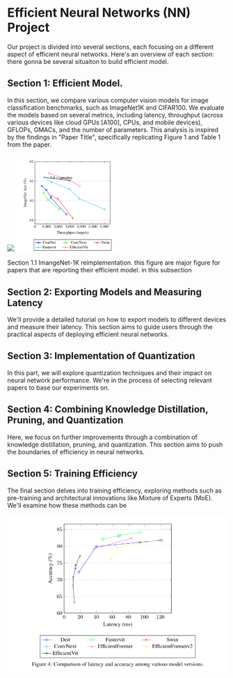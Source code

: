 # Efficient Neural Networks (NN) Project

Our project is divided into several sections, each focusing on a different aspect of efficient neural networks. Here's an overview of each section:
there gonna be several situaiton to build efficient model. 

## Section 1: Efficient Model.
In this section, we compare various computer vision models for image classification benchmarks, such as ImageNet1K and CIFAR100. We evaluate the models based on several metrics, including latency, throughput (across various devices like cloud GPUs [A100], CPUs, and mobile devices), GFLOPs, GMACs, and the number of parameters. This analysis is inspired by the findings in "Paper Title", specifically replicating Figure 1 and Table 1 from the paper. 

<p float="left">
  <img src="/images/efficientvit_figure1.png" width="24%" />
  <img src="/images/efficient_vit_fig1_rei.png" width="48%" /> 
</p>


Section 1.1 ImangeNet-1K reimplementation. this figure are major figure for papers that are reporting their efficient model. in this subsection


## Section 2: Exporting Models and Measuring Latency
We'll provide a detailed tutorial on how to export models to different devices and measure their latency. This section aims to guide users through the practical aspects of deploying efficient neural networks.

## Section 3: Implementation of Quantization
In this part, we will explore quantization techniques and their impact on neural network performance. We're in the process of selecting relevant papers to base our experiments on.

## Section 4: Combining Knowledge Distillation, Pruning, and Quantization
Here, we focus on further improvements through a combination of knowledge distillation, pruning, and quantization. This section aims to push the boundaries of efficiency in neural networks.

## Section 5: Training Efficiency
The final section delves into training efficiency, exploring methods such as pre-training and architectural innovations like Mixture of Experts (MoE). We'll examine how these methods can be

![Example Image](/images/acc_latency_3060.png "Example Image Titl")
